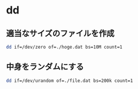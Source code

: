 # dd 


## 適当なサイズのファイルを作成

```bash
dd if=/dev/zero of=./hoge.dat bs=10M count=1
```

## 中身をランダムにする

```bash
dd if=/dev/urandom of=./file.dat bs=200k count=1
```
